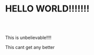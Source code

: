 <html>
<head>
<title>TITLE</title>
</head>
<body>

<h1>HELLO WORLD!!!!!!!</h1>
</br></br>
<p>This is unbelievable!!!!</p>
<p>This cant get any better</p>
</body>
</html>
